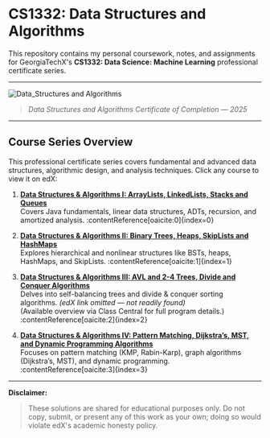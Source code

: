 # CS1332: Data Structures and Algorithms

This repository contains my personal coursework, notes, and assignments for GeorgiaTechX's **CS1332: Data Science: Machine Learning** professional certificate series. 

---
![Data_Structures and Algorithms](https://github.com/user-attachments/assets/f06067eb-ae91-48fb-a8f4-51da94c091dc)
> *Data Structures and Algorithms Certificate of Completion — 2025*

---


##  Course Series Overview
This professional certificate series covers fundamental and advanced data structures, algorithmic design, and analysis techniques. Click any course to view it on edX:

1. **[Data Structures & Algorithms I: ArrayLists, LinkedLists, Stacks and Queues](https://www.edx.org/learn/data-structures/the-georgia-institute-of-technology-data-structures-algorithms-i-arraylists-linkedlists-stacks-and-queues)**  
   Covers Java fundamentals, linear data structures, ADTs, recursion, and amortized analysis. :contentReference[oaicite:0]{index=0}

2. **[Data Structures & Algorithms II: Binary Trees, Heaps, SkipLists and HashMaps](https://www.edx.org/learn/data-structures/the-georgia-institute-of-technology-data-structures-algorithms-ii-binary-trees-heaps-skiplists-and-hashmaps)**  
   Explores hierarchical and nonlinear structures like BSTs, heaps, HashMaps, and SkipLists. :contentReference[oaicite:1]{index=1}

3. **[Data Structures & Algorithms III: AVL and 2-4 Trees, Divide and Conquer Algorithms](https://www.edx.org/learn/data-structures/the-georgia-institute-of-technology-data-structures-algorithms-iii-avl-and-2-4-trees-divide-and-conquer-algorithms)**  
   Delves into self-balancing trees and divide & conquer sorting algorithms. *(edX link omitted — not readily found)*  
   (Available overview via Class Central for full program details.) :contentReference[oaicite:2]{index=2}

4. **[Data Structures & Algorithms IV: Pattern Matching, Dijkstra’s, MST, and Dynamic Programming Algorithms](https://www.edx.org/learn/data-structures/the-georgia-institute-of-technology-data-structures-algorithms-iv-pattern-matching-dijkstras-mst-and-dynamic-programming-algorithms)**  
   Focuses on pattern matching (KMP, Rabin-Karp), graph algorithms (Dijkstra’s, MST), and dynamic programming. :contentReference[oaicite:3]{index=3}

---


**Disclaimer:**
> These solutions are shared for educational purposes only. Do not copy, submit, or present any of this work as your own; doing so would violate edX's academic honesty policy.
